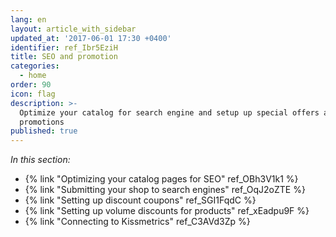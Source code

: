 ```yaml
---
lang: en
layout: article_with_sidebar
updated_at: '2017-06-01 17:30 +0400'
identifier: ref_Ibr5EziH
title: SEO and promotion
categories:
  - home
order: 90
icon: flag
description: >-
  Optimize your catalog for search engine and setup up special offers and
  promotions
published: true
---
```



_In this section:_

*   {% link "Optimizing your catalog pages for SEO" ref_OBh3V1k1 %}
*   {% link "Submitting your shop to search engines" ref_OqJ2oZTE %}
*   {% link "Setting up discount coupons" ref_SGI1FqdC %}
*   {% link "Setting up volume discounts for products" ref_xEadpu9F %}
*   {% link "Connecting to Kissmetrics" ref_C3AVd3Zp %}
